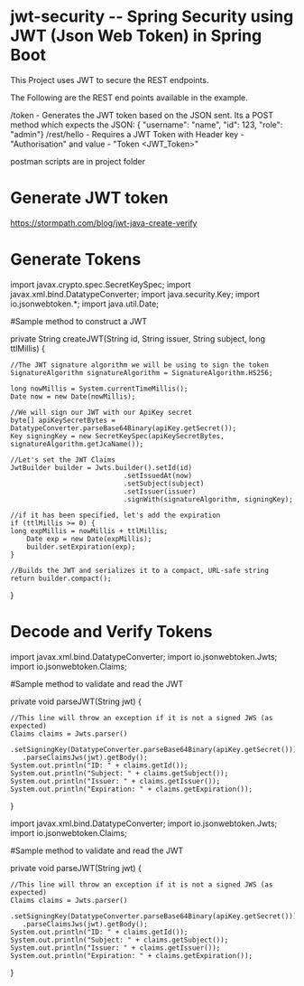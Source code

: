 # jwt-security -- Spring Security using JWT (Json Web Token) in Spring Boot

This Project uses JWT to secure the REST endpoints.

The Following are the REST end points available in the example.

/token - Generates the JWT token based on the JSON sent. Its a POST method which expects the JSON: { "username": "name", "id": 123, "role": "admin"}
/rest/hello - Requires a JWT Token with Header key - "Authorisation" and value - "Token <JWT_Token>"

postman scripts are in project folder

# Generate JWT token 
https://stormpath.com/blog/jwt-java-create-verify

# Generate Tokens

import javax.crypto.spec.SecretKeySpec;
import javax.xml.bind.DatatypeConverter;
import java.security.Key;
import io.jsonwebtoken.*;
import java.util.Date;    
 
#Sample method to construct a JWT


private String createJWT(String id, String issuer, String subject, long ttlMillis) {
 
    //The JWT signature algorithm we will be using to sign the token
    SignatureAlgorithm signatureAlgorithm = SignatureAlgorithm.HS256;
 
    long nowMillis = System.currentTimeMillis();
    Date now = new Date(nowMillis);
 
    //We will sign our JWT with our ApiKey secret
    byte[] apiKeySecretBytes = DatatypeConverter.parseBase64Binary(apiKey.getSecret());
    Key signingKey = new SecretKeySpec(apiKeySecretBytes, signatureAlgorithm.getJcaName());
 
    //Let's set the JWT Claims
    JwtBuilder builder = Jwts.builder().setId(id)
                                .setIssuedAt(now)
                                .setSubject(subject)
                                .setIssuer(issuer)
                                .signWith(signatureAlgorithm, signingKey);
 
    //if it has been specified, let's add the expiration
    if (ttlMillis >= 0) {
    long expMillis = nowMillis + ttlMillis;
        Date exp = new Date(expMillis);
        builder.setExpiration(exp);
    }
 
    //Builds the JWT and serializes it to a compact, URL-safe string
    return builder.compact();
}




# Decode and Verify Tokens

import javax.xml.bind.DatatypeConverter;
import io.jsonwebtoken.Jwts;
import io.jsonwebtoken.Claims;

#Sample method to validate and read the JWT

private void parseJWT(String jwt) {

    //This line will throw an exception if it is not a signed JWS (as expected)
    Claims claims = Jwts.parser()         
       .setSigningKey(DatatypeConverter.parseBase64Binary(apiKey.getSecret()))
       .parseClaimsJws(jwt).getBody();
    System.out.println("ID: " + claims.getId());
    System.out.println("Subject: " + claims.getSubject());
    System.out.println("Issuer: " + claims.getIssuer());
    System.out.println("Expiration: " + claims.getExpiration());
}

import javax.xml.bind.DatatypeConverter;
import io.jsonwebtoken.Jwts;
import io.jsonwebtoken.Claims;
 
#Sample method to validate and read the JWT

private void parseJWT(String jwt) {
 
    //This line will throw an exception if it is not a signed JWS (as expected)
    Claims claims = Jwts.parser()         
       .setSigningKey(DatatypeConverter.parseBase64Binary(apiKey.getSecret()))
       .parseClaimsJws(jwt).getBody();
    System.out.println("ID: " + claims.getId());
    System.out.println("Subject: " + claims.getSubject());
    System.out.println("Issuer: " + claims.getIssuer());
    System.out.println("Expiration: " + claims.getExpiration());
}